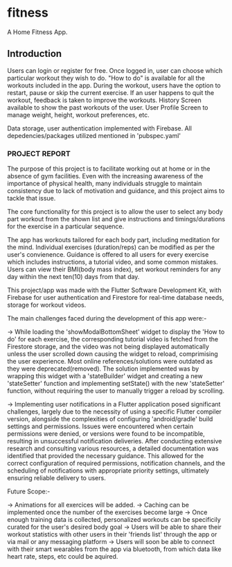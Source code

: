 # fitness

A Home Fitness App.

## Introduction

Users can login or register for free.
Once logged in, user can choose which particular workout they wish to do.
"How to do" is available for all the workouts included in the app.
During the workout, users have the option to restart, pause or skip the current exercise.
If an user happens to quit the workout, feedback is taken to improve the workouts.
History Screen available to show the past workouts of the user.
User Profile Screen to manage weight, height, workout preferences, etc.

Data storage, user authentication implemented with Firebase.
All depedencies/packages utilized mentioned in 'pubspec.yaml'


### PROJECT REPORT

The purpose of this project is to facilitate working out at home or in the absence of gym facilities.
Even with the increasing awareness of the importance of physical health, many individuals struggle to maintain consistency due to lack of motivation and guidance, and this project aims to tackle that issue.

The core functionality for this project is to allow the user to select any body part workout from the shown list and give instructions and timings/durations for the exercise in a particular sequence.

The app has workouts tailored for each body part, including meditation for the mind. 
Individual exercises (duration/reps) can be modified as per the user's convienence. Guidance is offered to all users for every exercise which includes instructions, a tutorial video, and some common mistakes. Users can view their BMI(body mass index), set workout reminders for any day within the next ten(10) days from that day. 

This project/app was made with the Flutter Software Development Kit, with Firebase for user authentication and Firestore for real-time database needs, storage for workout videos.

The main challenges faced during the development of this app were:-

-> While loading the 'showModalBottomSheet' widget to display the 'How to do' for each exercise, the corresponding tutorial video is fetched from the Firestore storage, and the video was not being displayed automatically unless the user scrolled down causing the widget to reload, comprimising the user experience. Most online references/solutions were outdated as they were deprecated(removed). The solution implemented was by wrapping this widget with a 'stateBuilder' widget and creating a new 'stateSetter' function and implementing setState() with the new 'stateSetter' function, without requiring the user to manually trigger a reload by scrolling.

-> Implementing user notifications in a Flutter application posed significant challenges, largely due to the necessity of using a specific Flutter compiler version, alongside the complexities of configuring 'android/gradle' build settings and permissions. Issues were encountered when certain permissions were denied, or versions were found to be incompatible, resulting in unsuccessful notification deliveries. After conducting extensive research and consulting various resources, a detailed documentation was identified that provided the necessary guidance. This allowed for the correct configuration of required permissions, notification channels, and the scheduling of notifications with appropriate priority settings, ultimately ensuring reliable delivery to users.

Future Scope:-

-> Animations for all exercices will be added.
-> Caching can be implemented once the number of the exercises become large
-> Once enough training data is collected, personalized workouts can be specificily curated for the user's desired body goal
-> Users will be able to share their workout statistics with other users in their 'friends list' through the app or via mail or any messaging platform
-> Users will soon be able to connect with their smart wearables from the app via bluetooth, from which data like heart rate, steps, etc could be aquired.


